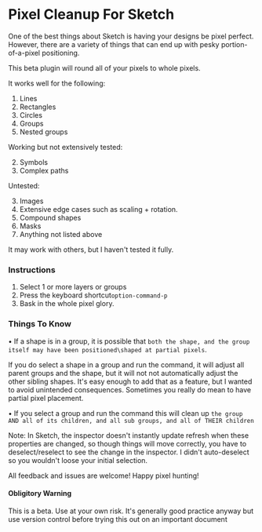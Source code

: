# Pixel Cleanup For Sketch

One of the best things about Sketch is having your designs be pixel perfect. However, there are a variety of things that can end up with pesky portion-of-a-pixel positioning.

This beta plugin will round all of your pixels to whole pixels.

It works well for the following:

1. Lines
1. Rectangles
1. Circles
1. Groups
1. Nested groups

Working but not extensively tested:

2. Symbols
2. Complex paths

Untested:

3. Images
3. Extensive edge cases such as scaling + rotation. 
3. Compound shapes
3. Masks
3. Anything not listed above


It may work with others, but I haven't tested it fully.

### Instructions

1. Select 1 or more layers or groups
2. Press the keyboard shortcut`option-command-p`
3. Bask in the whole pixel glory. 

### Things To Know
• If a shape is in a group, it is possible that `both the shape, and the group itself may have been positioned\shaped at partial pixels`. 

If you do select a shape in a group and run the command, it will adjust all parent groups and the shape, but it will not not automatically adjust the other sibling shapes. It's easy enough to add that as a feature, but I wanted to avoid unintended consequences. Sometimes you really do mean to have partial pixel placement.

• If you select a group and run the command this will clean up `the group AND all of its children, and all sub groups, and all of THEIR children`

Note: In Sketch, the inspector doesn't instantly update refresh when these properties are changed, so though things will move correctly, you have to deselect/reselect to see the change in the inspector. I didn't auto-deselect so you wouldn't loose your initial selection. 

All feedback and issues are welcome!
Happy pixel hunting!
#### Obligitory Warning
This is a beta. Use at your own risk.
It's generally good practice anyway but use version control before trying this out on an important document


